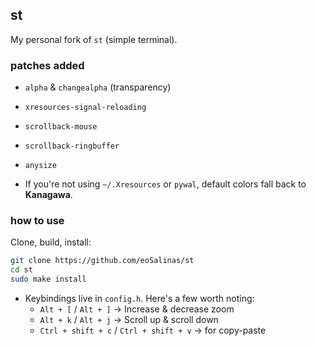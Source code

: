 ## st

My personal fork of `st` (simple terminal).

### patches added

- `alpha` & `changealpha` (transparency)
- `xresources-signal-reloading`
- `scrollback-mouse`
- `scrollback-ringbuffer`
- `anysize`

- If you're not using `~/.Xresources` or `pywal`, default colors fall back to **Kanagawa**.

### how to use

Clone, build, install:

```sh
git clone https://github.com/eoSalinas/st
cd st
sudo make install
```

- Keybindings live in `config.h`. Here's a few worth noting:
  - `Alt + [` / `Alt + ]` → Increase & decrease zoom
  - `Alt + k` / `Alt + j` → Scroll up & scroll down
  - `Ctrl + shift + c` / `Ctrl + shift + v` → for copy-paste

